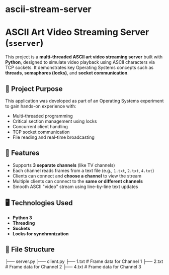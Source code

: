 # ascii-stream-server
# ASCII Art Video Streaming Server (`sserver`)

This project is a **multi-threaded ASCII art video streaming server** built with **Python**, designed to simulate video playback using ASCII characters via TCP sockets. It demonstrates key Operating Systems concepts such as **threads**, **semaphores (locks)**, and **socket communication**.

## 🧠 Project Purpose

This application was developed as part of an Operating Systems experiment to gain hands-on experience with:

- Multi-threaded programming
- Critical section management using locks
- Concurrent client handling
- TCP socket communication
- File reading and real-time broadcasting

## 🚀 Features

- Supports **3 separate channels** (like TV channels)
- Each channel reads frames from a text file (e.g., `1.txt`, `2.txt`, `4.txt`)
- Clients can connect and **choose a channel** to view the stream
- Multiple clients can connect to the **same or different channels**
- Smooth ASCII "video" stream using line-by-line text updates

## 🖥️ Technologies Used

- **Python 3**
- **Threading**
- **Sockets**
- **Locks for synchronization**

## 📁 File Structure
├── server.py 
├── client.py 
├── 1.txt # Frame data for Channel 1
├── 2.txt # Frame data for Channel 2
├── 4.txt # Frame data for Channel 3
